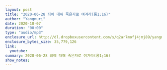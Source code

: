 ```yaml
---
layout: post
title: "2020-06-28 죄에 대해 죽은자로 여겨라(롬1;16)"
author: "Yangnuri"
date: 2020-10-07
duration: "00:00"
type: "audio/mp3"
enclosure_url: http://dl.dropboxusercontent.com/s/q2ar7mofj4jmj89/yangnurichurch200628.mp3
enclosure_bytes_size: 35,779,126
link:
  youtube: 
summary: 2020-06-28 죄에 대해 죽은자로 여겨라(롬1;16)
show_notes:
---
```

